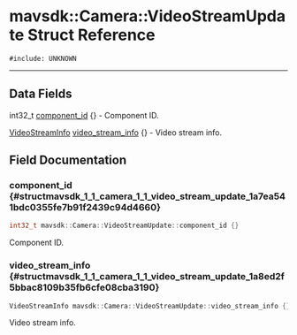 # mavsdk::Camera::VideoStreamUpdate Struct Reference
`#include: UNKNOWN`

----


## Data Fields


int32_t [component_id](#structmavsdk_1_1_camera_1_1_video_stream_update_1a7ea541bdc0355fe7b91f2439c94d4660) {} - Component ID.

[VideoStreamInfo](structmavsdk_1_1_camera_1_1_video_stream_info.md) [video_stream_info](#structmavsdk_1_1_camera_1_1_video_stream_update_1a8ed2f5bbac8109b35fb6cfe08cba3190) {} - Video stream info.


## Field Documentation


### component_id {#structmavsdk_1_1_camera_1_1_video_stream_update_1a7ea541bdc0355fe7b91f2439c94d4660}

```cpp
int32_t mavsdk::Camera::VideoStreamUpdate::component_id {}
```


Component ID.


### video_stream_info {#structmavsdk_1_1_camera_1_1_video_stream_update_1a8ed2f5bbac8109b35fb6cfe08cba3190}

```cpp
VideoStreamInfo mavsdk::Camera::VideoStreamUpdate::video_stream_info {}
```


Video stream info.

